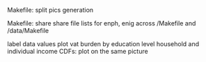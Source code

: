 Makefile: split pics generation

Makefile: share
  share file lists for enph, enig across /Makefile and /data/Makefile

label data values
plot vat burden by education level
household and individual income CDFs: plot on the same picture
